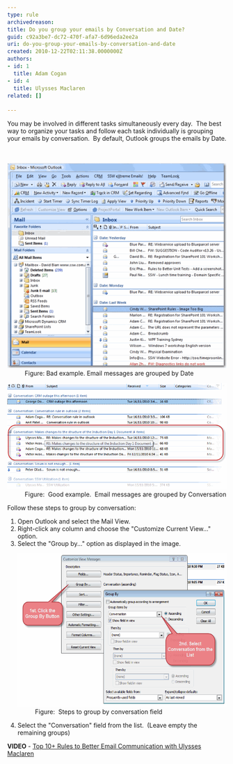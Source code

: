 ```yaml
---
type: rule
archivedreason: 
title: Do you group your emails by Conversation and Date?
guid: c92a3be7-dc72-470f-afa7-6d96eda2ee2a
uri: do-you-group-your-emails-by-conversation-and-date
created: 2010-12-22T02:11:38.0000000Z
authors:
- id: 1
  title: Adam Cogan
- id: 4
  title: Ulysses Maclaren
related: []

---
```



You may be involved in different tasks simultaneously every day.  The best way to organize your tasks and follow each task individually is grouping your emails by conversation.  By default, Outlook groups the emails by Date. 
<br>
<br><excerpt class='endintro'></excerpt><br>
<dl class="badImage"><dt><img src="GroupByConversationAndDateBad.gif" alt="" /></dt><dd>Figure: Bad example. Email messages are grouped by Date</dd></dl><dl class="goodImage"><dt><img src="GroupByConversationAndDateGood.gif" alt="" /></dt><dd>Figure:  Good example.  Email messages are grouped by Conversation</dd></dl><p>Follow these steps to group by conversation:</p><ol><li>Open Outlook and select the Mail View.</li><li>Right-click any column and choose the "Customize Current View..." option.</li><li>Select the "Group by..." option as displayed in the image.<br> 
      <dl class="image"><dt><img width="613" height="352" src="GroupByConversationAndDate3.gif" alt="" /></dt><dd>Figure:  Steps to group by conversation field<br></dd></dl></li><li>Select the "Conversation" field from the list.  (Leave empty the remaining groups)</li> 
</ol><strong>VIDEO</strong> - <a href="https://www.youtube.com/watch?v=LAqRokqq4jI">Top 10+ Rules to Better Email Communication with Ulysses Maclaren</a> <br>


